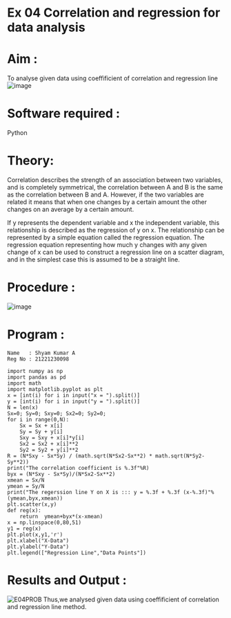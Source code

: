 # Ex 04 Correlation and regression for data analysis
# Aim : 
To analyse given data using coeffificient of correlation and regression line
![image](https://user-images.githubusercontent.com/104613195/168224136-d6b64e64-7d3d-4775-9337-c8f96fe41f2d.png)
# Software required :  
Python
# Theory:

Correlation describes the strength of an association between two variables, and is completely symmetrical, the correlation between A and B is the same as the correlation between B and A. However, if the two variables are related it means that when one changes by a certain amount the other changes on an average by a certain amount.  

If y represents the dependent variable and x the independent variable, this relationship is described as the regression of y on x. The relationship can be represented by a simple equation called the regression equation. The regression equation representing how much y changes with any given change of x can be used to construct a regression line on a scatter diagram, and in the simplest case this is assumed to be a straight line.

# Procedure :
![image](https://user-images.githubusercontent.com/104613195/168225866-ac8f6610-bdc3-4ac2-a24e-2b24ba08e189.png)
# Program :
~~~
Name   : Shyam Kumar A
Reg No : 21221230098
~~~
~~~
import numpy as np
import pandas as pd
import math 
import matplotlib.pyplot as plt
x = [int(i) for i in input("x = ").split()]
y = [int(i) for i in input("y = ").split()]
N = len(x)
Sx=0; Sy=0; Sxy=0; Sx2=0; Sy2=0;
for i in range(0,N):
    Sx = Sx + x[i]
    Sy = Sy + y[i]
    Sxy = Sxy + x[i]*y[i]
    Sx2 = Sx2 + x[i]**2
    Sy2 = Sy2 + y[i]**2
R = (N*Sxy - Sx*Sy) / (math.sqrt(N*Sx2-Sx**2) * math.sqrt(N*Sy2-Sy**2))
print("The correlation coefficient is %.3f"%R)
byx = (N*Sxy - Sx*Sy)/(N*Sx2-Sx**2)
xmean = Sx/N
ymean = Sy/N
print("The regerssion line Y on X is ::: y = %.3f + %.3f (x-%.3f)"%(ymean,byx,xmean))
plt.scatter(x,y)
def reg(x):
    return  ymean+byx*(x-xmean)
x = np.linspace(0,80,51)
y1 = reg(x)
plt.plot(x,y1,'r')
plt.xlabel("X-Data")
plt.ylabel("Y-Data")
plt.legend(["Regression Line","Data Points"])
~~~
# Results and Output : 
![E04PROB](https://user-images.githubusercontent.com/93427182/194225763-a37e478e-0651-474e-82cf-7b404cfa6089.png)
Thus,we analysed given data using coeffificient of correlation and regression line method.
